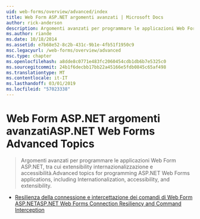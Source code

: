 ```yaml
---
uid: web-forms/overview/advanced/index
title: Web Form ASP.NET argomenti avanzati | Microsoft Docs
author: rick-anderson
description: Argomenti avanzati per programmare le applicazioni Web Form ASP.NET, tra cui extensibility internazionalizzazione e accessibilità.
ms.author: riande
ms.date: 10/18/2014
ms.assetid: e7b68e52-8c2b-431c-9b1e-4fb51f1950c9
msc.legacyurl: /web-forms/overview/advanced
msc.type: chapter
ms.openlocfilehash: a8dde8c0771e483fc2060454cdb1db6b7e5325c0
ms.sourcegitcommit: 24b1f6decbb17bb22a45166e5fdb0845c65af498
ms.translationtype: MT
ms.contentlocale: it-IT
ms.lasthandoff: 03/01/2019
ms.locfileid: "57023338"
---
```

<a name="aspnet-web-forms-advanced-topics"></a><span data-ttu-id="a0653-103">Web Form ASP.NET argomenti avanzati</span><span class="sxs-lookup"><span data-stu-id="a0653-103">ASP.NET Web Forms Advanced Topics</span></span>
====================
> <span data-ttu-id="a0653-104">Argomenti avanzati per programmare le applicazioni Web Form ASP.NET, tra cui extensibility internazionalizzazione e accessibilità.</span><span class="sxs-lookup"><span data-stu-id="a0653-104">Advanced topics for programming ASP.NET Web Forms applications, including Internationalization, accessibility, and extensibility.</span></span>


- [<span data-ttu-id="a0653-105">Resilienza della connessione e intercettazione dei comandi di Web Form ASP.NET</span><span class="sxs-lookup"><span data-stu-id="a0653-105">ASP.NET Web Forms Connection Resiliency and Command Interception</span></span>](aspnet-web-forms-connection-resiliency-and-command-interception.md)
